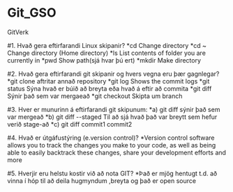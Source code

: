 # Git_GSO
GitVerk

#1. Hvað gera eftirfarandi Linux skipanir?
	*cd	Change directory
	*cd ~	Change directory (Home directory)
	*ls	List contents of folder you are currently in
	*pwd	Show path(sjá hvar þú ert)
	*mkdir	Make directory

#2. Hvað gera eftirfarandi git skipanir og hvers vegna eru þær gagnlegar?
	*git clone	aftritar annað repository
	*git log		Shows the commit logs
	*git status	Sýna hvað er búið að breyta eða hvað á eftir að commita
	*git diff		Sýnir það sem var mergaeað
	*git checkout	Skipta um branch

#3. Hver er munurinn á eftirfarandi git skipunum:
	*a) git diff 		sýnir það sem var mergeað
	*b) git diff --staged 	Til að sjá hvað það var breytt sem hefur verið stage-að
	*c) git diff commit1 commit2

#4. Hvað er útgáfustýring (e.version control)? 
	*Version control software allows you to track the changes you make to your code, as well as being able to easily backtrack these changes, share your development efforts and more

#5.	Hverjir eru helstu kostir við að nota GIT?
	*Það er mjög hentugt t.d. að vinna í hóp til að deila hugmyndum ,breyta og það er open source


